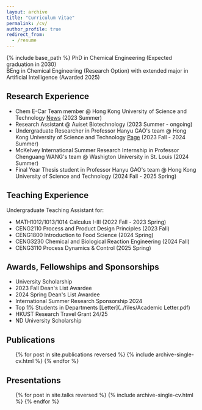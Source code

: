 ```yaml
---
layout: archive
title: "Curriculum Vitae"
permalink: /cv/
author_profile: true
redirect_from:
  - /resume
---
```


{% include base_path %}
PhD in Chemical Engineering (Expected graduation in 2030)<br/>
BEng in Chemical Engineering (Research Option) with extended major in Artificial Intelligence (Awarded 2025)

## Research Experience
- Chem E-Car Team member @ Hong Kong University of Science and Technology [News](https://seng.hkust.edu.hk/news/20231211/hkust-chem-e-car-team-placed-11th-globally-and-won-best-video-award-2023-aiche-chem-e-car-competition) (2023 Summer)
- Research Assistant @ Auiset Biotechnology (2023 Summer - ongoing)
- Undergraduate Researcher in Professor Hanyu GAO's team @ Hong Kong University of Science and Technology
  [Page](https://hanyugao.com/tina-leung/)  (2023 Fall - 2024 Summer)
- McKelvey International Summer Research Internship in Professor Chenguang WANG's team @ Washigton University in St. Louis (2024 Summer)
- Final Year Thesis student in Professor Hanyu GAO's team @ Hong Kong University of Science and Technology (2024 Fall - 2025 Spring)

## Teaching Experience

Undergraduate Teaching Assistant for: 

- MATH1012/1013/1014 Calculus I-III (2022 Fall - 2023 Spring)
- CENG2110 Process and Product Design Principles (2023 Fall)
- CENG1800 Introduction to Food Science  (2024 Spring)
- CENG3230 Chemical and Biological Reaction Engineering (2024 Fall)
- CENG3110 Process Dynamics & Control (2025 Spring)

## Awards, Fellowships and Sponsorships
- University Scholarship
- 2023 Fall Dean's List Awardee
- 2024 Spring Dean's List Awardee
- International Summer Research Sponsorship 2024
- Top 1% Students in Departments [Letter](../files/Academic Letter.pdf)
- HKUST Research Travel Grant 24/25
- ND University Scholarship
  

## Publications

  <ul>{% for post in site.publications reversed %}
    {% include archive-single-cv.html %}
  {% endfor %}</ul>

## Presentations

  <ul>{% for post in site.talks reversed %}
    {% include archive-single-cv.html %}
  {% endfor %}</ul>
